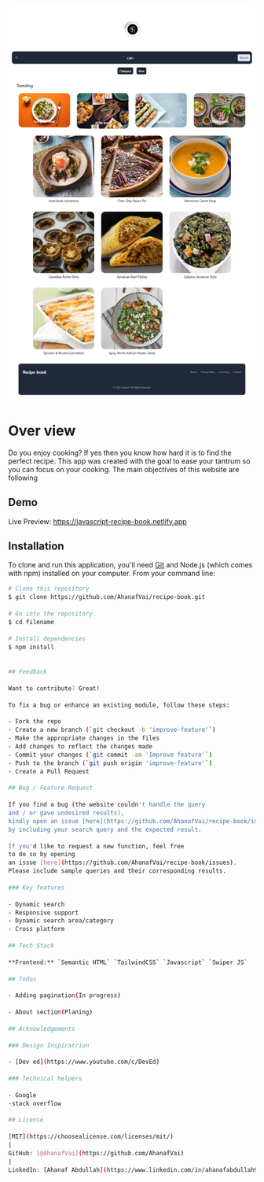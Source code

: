 ![Desktop](./images/desktop.png)

# Over view

Do you enjoy cooking? If yes then you know how hard it is to find the perfect recipe. This app was created with the goal to ease your tantrum so you can focus on your cooking.
The main objectives of this website are following

## Demo

Live Preview: https://javascript-recipe-book.netlify.app

## Installation

To clone and run this application, you'll need
[Git](https://github.com/git/git-scm.com)
and Node.js (which comes with npm)
installed on your computer. From your command line:

```bash
# Clone this repository
$ git clone https://github.com/AhanafVai/recipe-book.git

# Go into the repository
$ cd filename

# Install dependencies
$ npm install


## Feedback

Want to contribute? Great!

To fix a bug or enhance an existing module, follow these steps:

- Fork the repo
- Create a new branch (`git checkout -b 'improve-feature'`)
- Make the appropriate changes in the files
- Add changes to reflect the changes made
- Commit your changes (`git commit -am 'Improve feature'`)
- Push to the branch (`git push origin 'improve-feature'`)
- Create a Pull Request

## Bug / Feature Request

If you find a bug (the website couldn't handle the query
and / or gave undesired results),
kindly open an issue [here](https://github.com/AhanafVai/recipe-book/issues)
by including your search query and the expected result.

If you'd like to request a new function, feel free
to do so by opening
an issue [here](https://github.com/AhanafVai/recipe-book/issues).
Please include sample queries and their corresponding results.

### Key features

- Dynamic search
- Responsive support
- Dynamic search area/category
- Cross platform

## Tech Stack

**Frontend:** `Semantic HTML` `TailwindCSS` `Javascript` `Swiper JS`

## Todos

- Adding pagination(In progress)

- About section(Planing)

## Acknowledgements

### Design Inspiratrion

- [Dev ed](https://www.youtube.com/c/DevEd)

### Technical helpers

- Google
-stack overflow

## License

[MIT](https://choosealicense.com/licenses/mit/)
|
GitHub: [@AhanafVai](https://github.com/AhanafVai)
|
LinkedIn: [Ahanaf Abdullah](https://www.linkedin.com/in/ahanafabdullah9/)
```
